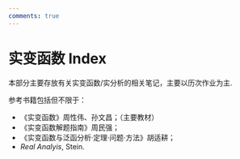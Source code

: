 ```yaml
---
comments: true
---
```

# 实变函数 Index
本部分主要存放有关实变函数/实分析的相关笔记，主要以历次作业为主.

参考书籍包括但不限于：

- 《实变函数》周性伟、孙文昌；（主要教材）
- 《实变函数解题指南》周民强；
- 《实变函数与泛函分析·定理·问题·方法》胡适耕；
- *Real Analyis*, Stein.

